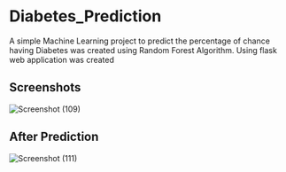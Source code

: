 # Diabetes_Prediction

A simple Machine Learning project to predict the percentage of chance having Diabetes was created using Random Forest Algorithm. Using flask web application was created 

## Screenshots

![Screenshot (109)](https://user-images.githubusercontent.com/72625053/134767082-a5eb1d02-72da-4942-b040-0a6971a19a8e.png)

## After Prediction

![Screenshot (111)](https://user-images.githubusercontent.com/72625053/134767085-f89a9463-e630-4832-92a7-f481976e372d.png)
